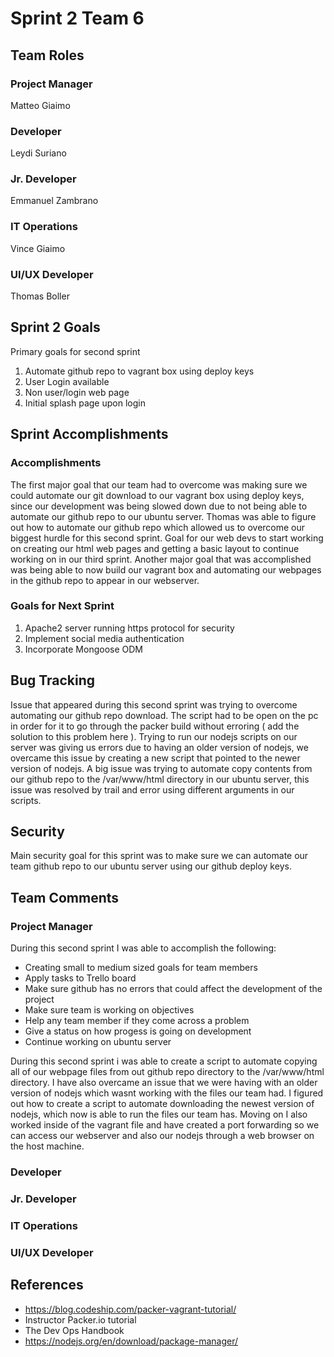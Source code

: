 # Sprint 2 Team 6

## Team Roles

### Project Manager
Matteo Giaimo

### Developer
Leydi Suriano

### Jr. Developer
Emmanuel Zambrano

### IT Operations
Vince Giaimo

### UI/UX Developer
Thomas Boller

## Sprint 2 Goals

Primary goals for second sprint

1. Automate github repo to vagrant box using deploy keys
2. User Login available
3. Non user/login web page
4. Initial splash page upon login

## Sprint Accomplishments

### Accomplishments
The first major goal that our team had to overcome was making sure we could automate our git download to our vagrant box using deploy keys, since our development was being slowed down due to not being able to automate our github repo to our ubuntu server. Thomas was able to figure out how to automate our github repo which allowed us to overcome our biggest hurdle for this second sprint. Goal for our web devs to start working on creating our html web pages and getting a basic layout to continue working on in our third sprint. Another major goal that was accomplished was being able to now build our vagrant box and automating our webpages in the github repo to appear in our webserver.

### Goals for Next Sprint
1. Apache2 server running https protocol for security
2. Implement social media authentication
3. Incorporate Mongoose ODM 



## Bug Tracking
Issue that appeared during this second sprint was trying to overcome automating our github repo download. The script had to be open on the pc in order for it to go through the packer build without erroring ( add the solution to this problem here ). Trying to run our nodejs scripts on our server was giving us errors due to having an older version of nodejs, we overcame this issue by creating a new script that pointed to the newer version of nodejs. A big issue was trying to automate copy contents from our github repo to the /var/www/html directory in our ubuntu server, this issue was resolved by trail and error using different arguments in our scripts.

## Security

Main security goal for this sprint was to make sure we can automate our team github repo to our ubuntu server using our github deploy keys.

## Team Comments

### Project Manager

During this second sprint I was able to accomplish the following:
- Creating small to medium sized goals for team members
- Apply tasks to Trello board
- Make sure github has no errors that could affect the development of the project
- Make sure team is working on objectives
- Help any team member if they come across a problem
- Give a status on how progess is going on development
- Continue working on ubuntu server

During this second sprint i was able to create a script to automate copying all of our webpage files from out github repo directory to the /var/www/html directory. I have also overcame an issue that we were having with an older version of nodejs which wasnt working with the files our team had. I figured out how to create a script to automate downloading the newest version of nodejs, which now is able to run the files our team has. Moving on I also worked inside of the vagrant file and have created a port forwarding so we can access our webserver and also our nodejs through a web browser on the host machine.

### Developer



### Jr. Developer



### IT Operations



### UI/UX Developer



## References

- https://blog.codeship.com/packer-vagrant-tutorial/
- Instructor Packer.io tutorial
- The Dev Ops Handbook
- https://nodejs.org/en/download/package-manager/
